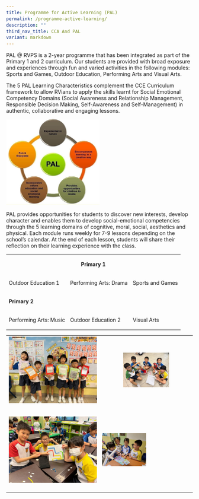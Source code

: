 ```yaml
---
title: Programme for Active Learning (PAL)
permalink: /programme-active-learning/
description: ""
third_nav_title: CCA And PAL
variant: markdown
---
```

<p>PAL @ RVPS is a 2-year programme that has been integrated as part of the
Primary 1 and 2 curriculum. Our students are provided with broad exposure
and experiences through fun and varied activities in the following modules:
Sports and Games, Outdoor Education, Performing Arts and Visual Arts.</p>
<p>The 5 PAL Learning Characteristics complement the CCE Curriculum framework
to allow RVians to apply the skills learnt for Social Emotional Competency
Domains (Social Awareness and Relationship Management, Responsible Decision
Making, Self-Awareness and Self-Management) in authentic, collaborative
and engaging lessons.</p>
<p></p>
<div class="isomer-image-wrapper">
<img style="width: 50%;" height="auto" width="100%" alt="" src="/images/2025 PAL/PAL_2025.png">
</div>
<p>PAL provides opportunities for students to discover new interests, develop
character and enables them to develop social-emotional competencies through
the 5 learning domains of cognitive, moral, social, aesthetics and physical.
Each module runs weekly for 7-9 lessons depending on the school’s calendar.
At the end of each lesson, students will share their reflection on their
learning experience with the class.</p>
<p></p>
<table style="minWidth: 75px">
<colgroup>
<col>
<col>
<col>
</colgroup>
<tbody>
<tr>
<th rowspan="1" colspan="3">
<p>Primary 1</p>
</th>
</tr>
<tr>
<td rowspan="1" colspan="1">
<p>Outdoor Education 1</p>
</td>
<td rowspan="1" colspan="1">
<p>Performing Arts: Drama</p>
</td>
<td rowspan="1" colspan="1">
<p>Sports and Games</p>
</td>
</tr>
<tr>
<td rowspan="1" colspan="3">
<p><strong>Primary 2</strong>
</p>
</td>
</tr>
<tr>
<td rowspan="1" colspan="1">
<p>Performing Arts: Music</p>
</td>
<td rowspan="1" colspan="1">
<p>Outdoor Education 2</p>
</td>
<td rowspan="1" colspan="1">
<p>Visual Arts</p>
</td>
</tr>
</tbody>
</table>
<p></p>
<p></p>
<p></p>
<table style="minWidth: 50px">
<colgroup>
<col>
<col>
</colgroup>
<tbody>
<tr>
<th rowspan="1" colspan="1">
<div class="isomer-image-wrapper">
<img style="width: 100%;" height="auto" width="100%" alt="Through the looking glass of friendship" src="/images/2025 PAL/7_Through_the_looking_glass_of_friendship.jpg">
</div>
<p></p>
</th>
<th rowspan="1" colspan="1">
<div class="isomer-image-wrapper">
<img style="width: 52%;" height="auto" width="100%" alt="Theatrical Harmony" src="/images/2025 PAL/9_Theatrical_Harmony.jpg">
</div>
<p></p>
</th>
</tr>
<tr>
<td rowspan="1" colspan="1">
<p></p>
<div class="isomer-image-wrapper">
<img style="width: 100%" height="auto" width="100%" alt="Navigating Together" src="/images/2025 PAL/8_Navigating_together.jpg">
</div>
</td>
<td rowspan="1" colspan="1">
<p></p>
<div class="isomer-image-wrapper">
<img style="width: 50%;" height="auto" width="100%" alt="Presenting our Character Puppets" src="/images/2025 PAL/5_Presenting_our_Character_Puppets.jpg">
</div>
</td>
</tr>
<tr>
<td rowspan="1" colspan="1">
<p></p>
</td>
<td rowspan="1" colspan="1">
<p></p>
</td>
</tr>
</tbody>
</table>
<p></p>
<p></p>
<p></p>